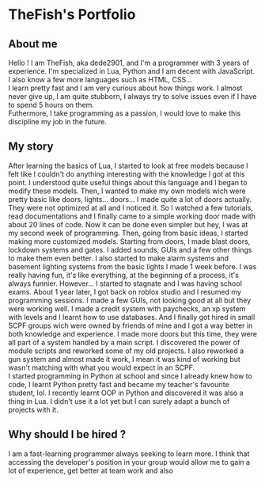 <h1 style="display: flex; align-self: center">TheFish's Portfolio</h1>

## About me
Hello ! I am TheFish, aka dede2901, and I'm a programmer with 3 years of experience. I'm specialized in Lua, Python and I am decent with JavaScript. I also know a few more languages such as HTML, CSS... </br>
I learn pretty fast and I am very curious about how things work. I almost never give up, I am quite stubborn, I always try to solve issues even if I have to spend 5 hours on them. </br>
Futhermore, I take programming as a passion, I would love to make this discipline my job in the future.

## My story
After learning the basics of Lua, I started to look at free models because I felt like I couldn't do anything interesting with the knowledge I got at this point. I understood quite useful things about this language and I began to modify these models. Then, I wanted to make my own models wich were pretty basic like doors, lights... doors... I made quite a lot of doors actually. They were not optimized at all and I noticed it. So I watched a few tutorials, read documentations and I finally came to a simple working door made with about 20 lines of code. Now it can be done even simpler but hey, I was at my second week of programming. Then, going from basic ideas, I started making more customized models. Starting from doors, I made blast doors, lockdown systems and gates. I added sounds, GUIs and a few other things to make them even better. I also started to make alarm systems and basement lighting systems from the basic lights I made 1 week before. I was really having fun, it's like everything, at the beginning of a process, it's always funnier. However... I started to stagnate and I was having school exams. About 1 year later, I got back on roblox studio and I resumed my programming sessions. I made a few GUIs, not looking good at all but they were working well. I made a credit system with paychecks, an xp system with levels and I learnt how to use databases. And I finally got hired in small SCPF groups wich were owned by friends of mine and I got a way better in both knowledge and experience. I made more doors but this time, they were all part of a system handled by a main script. I discovered the power of module scripts and reworked some of my old projects. I also reworked a gun system and almost made it work, I mean it was kind of working but wasn't matching with what you would expect in an SCPF. </br>
I started programming in Python at school and since I already knew how to code, I learnt Python pretty fast and became my teacher's favourite student, lol. I recently learnt OOP in Python and discovered it was also a thing in Lua. I didn't use it a lot yet but I can surely adapt a bunch of projects with it. 

## Why should I be hired ?
I am a fast-learning programmer always seeking to learn more. I think that accessing the developer's position in your group would allow me to gain a lot of experience, get better at team work and also 
